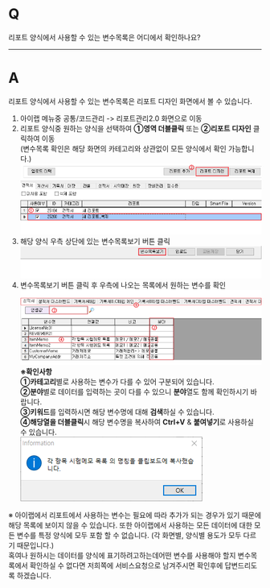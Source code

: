 # Q

리포트 양식에서 사용할 수 있는 변수목록은 어디에서 확인하나요?  

***
# A

리포트 양식에서 사용할 수 있는 변수목록은 리포트 디자인 화면에서 볼 수 있습니다.

1. 아이랩 메뉴중 공통/코드관리 -> 리포트관리2.0 화면으로 이동
1. 리포트 양식중 원하는 양식을 선택하여 **①영역 더블클릭** 또는 **②리포트 디자인** 클릭하여 이동  
(변수목록 확인은 해당 화면의 카테고리와 상관없이 모든 양식에서 확인 가능합니다.)  
![](/assets/faq/002-19/01리포트디자인화면.png)  
1. 해당 양식 우측 상단에 있는 변수목록보기 버튼 클릭  
![](/assets/faq/002-19/02변수목록보기.png)  
1. 변수목록보기 버튼 클릭 후 우측에 나오는 목록에서 원하는 변수를 확인  
![](/assets/faq/002-19/03변수목록확인.png)  
**※확인사항**  
**①카테고리**별로 사용하는 변수가 다를 수 있어 구분되어 있습니다.  
**②분야**별로 데이터를 입력하는 곳이 다를 수 있으니 **분야**열도 함께 확인하시기 바랍니다.  
**③키워드**를 입력하시면 해당 변수명에 대해 **검색**하실 수 있습니다.  
**④해당열을 더블클릭**시 해당 변수명을 복사하여 **Ctrl+V** & **붙여넣기**로 사용하실 수 있습니다.  
![](/assets/faq/002-19/04복사완료.png)  

※ 아이랩에서 리포트에서 사용하는 변수는 필요에 따라 추가가 되는 경우가 있기 때문에 해당 목록에 보이지 않을 수 있습니다. 또한 아이랩에서 사용하는 모든 데이터에 대한 모든 변수를 특정 양식에 모두 포함 할 수 없습니다. (각 화면별, 양식별 용도가 모두 다르기 때문입니다.)  
혹여나 원하시는 데이터를 양식에 표기하려고하는데어떤 변수를 사용해야 할지 변수목록에서 확인하실 수 없다면 저희쪽에 서비스요청으로 남겨주시면 확인후에 답변드리도록 하겠습니다.
